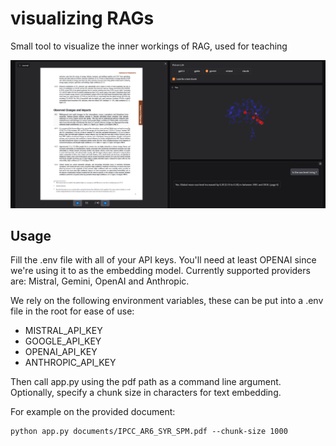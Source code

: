 # visualizing RAGs
Small tool to visualize the inner workings of RAG, used for teaching

![](img/screenshot.png)

## Usage

Fill the .env file with all of your API keys. You'll need at least OPENAI since we're using it to as the embedding model. Currently supported providers are: Mistral, Gemini, OpenAI and Anthropic.

We rely on the following environment variables, these can be put into a .env file in the root for ease of use:
- MISTRAL_API_KEY
- GOOGLE_API_KEY
- OPENAI_API_KEY
- ANTHROPIC_API_KEY

Then call app.py using the pdf path as a command line argument. Optionally, specify a chunk size in characters for text embedding.

For example on the provided document:

```
python app.py documents/IPCC_AR6_SYR_SPM.pdf --chunk-size 1000
```